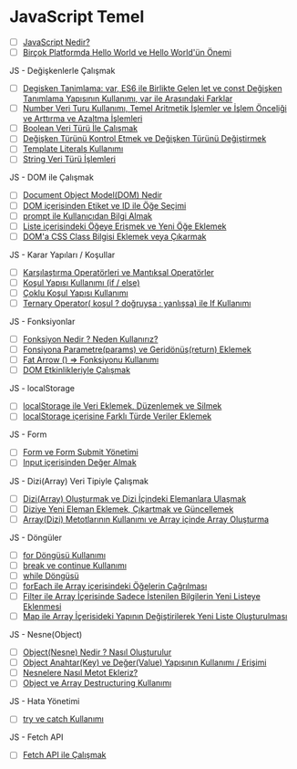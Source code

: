 # JavaScript Temel

- [ ] [JavaScript Nedir?](javascript-nedir/)
- [ ] [Birçok Platformda Hello World ve Hello World'ün Önemi](helloworld/)

JS - Değişkenlerle Çalışmak 

- [ ] [Degisken Tanimlama: var, ES6 ile Birlikte Gelen let ve const Değişken Tanımlama Yapısının Kullanımı, var ile Arasındaki Farklar](degisken-tanimlama-var-es6-ile-birlikte-gelen-let-ve-const-degisken-tanimlama-yapisinin-kullanimi-var-ile-arasindaki-farklar/)
- [ ] [Number Veri Turu Kullanımı, Temel Aritmetik İşlemler ve İşlem Önceliği ve Arttırma ve Azaltma İşlemleri](number-veri-turu-kullanimi-temel-aritmetik-i̇slemler-ve-i̇slem-onceligi-ve-arttirma-ve-azaltma-i̇slemleri/)
- [ ] [Boolean Veri Türü İle Çalışmak](boolean-veri-turu-i̇le-calismak/)
- [ ] [Değişken Türünü Kontrol Etmek ve Değişken Türünü Değiştirmek](degisken-turunu-kontrol-etmek-ve-degisken-turunu-degistirmek/)
- [ ] [Template Literals Kullanımı](template-literals-kullanimi/)
- [ ] [String Veri Türü İşlemleri](string-veri-turu-i̇slemleri/)

JS - DOM ile Çalışmak

- [ ] [Document Object Model(DOM) Nedir](document-object-model(dom)-nedir/)
- [ ] [DOM içerisinden Etiket ve ID ile Öğe Seçimi](dom-icerisinden-etiket-ve-id-ile-oge-secimi/)
- [ ] [prompt ile Kullanıcıdan Bilgi Almak](prompt-ile-kullanicidan-bilgi-almak/)
- [ ] [Liste içerisindeki Öğeye Erişmek ve Yeni Öğe Eklemek](liste-icerisindeki-ogeye-erismek-ve-yeni-oge-eklemek/)
- [ ] [DOM'a CSS Class Bilgisi Eklemek veya Çıkarmak](dom'a-css-class-bilgisi-eklemek-veya-cikarmak/)

JS - Karar Yapıları / Koşullar

- [ ] [Karşılaştırma Operatörleri ve Mantıksal Operatörler](karsilastirma-operatorleri-ve-mantiksal-operatorler/)
- [ ] [Koşul Yapısı Kullanımı (if / else)](kosul-yapisi-kullanimi-(if-else)/)
- [ ] [Çoklu Koşul Yapısı Kullanımı](coklu-kosul-yapisi-kullanimi/)
- [ ] [Ternary Operator( koşul ? doğruysa : yanlışsa) ile If Kullanımı](ternary-operator(-kosul-dogruysa-yanlissa)-ile-if-kullanimi/)

JS - Fonksiyonlar

- [ ] [Fonksiyon Nedir ? Neden Kullanırız?](fonksiyon-nedir-neden-kullaniriz/)
- [ ] [Fonsiyona Parametre(params) ve Geridönüş(return) Eklemek](fonsiyona-parametre(params)-ve-geridonus(return)-eklemek/)
- [ ] [Fat Arrow () => Fonksiyonu Kullanımı](fat-arrow-fonksiyonu-kullanimi/)
- [ ] [DOM Etkinlikleriyle Çalışmak](dom-etkinlikleriyle-calismak/)

JS - localStorage

- [ ] [localStorage ile Veri Eklemek, Düzenlemek ve Silmek](localstorage-ile-veri-eklemek-duzenlemek-ve-silmek/)
- [ ] [localStorage içerisine Farklı Türde Veriler Eklemek](localstorage-icerisine-farkli-turde-veriler-eklemek/)

JS - Form

- [ ] [Form ve Form Submit Yönetimi](form-ve-form-submit-yonetimi/)
- [ ] [Input içerisinden Değer Almak](input-icerisinden-deger-almak/)

JS - Dizi(Array) Veri Tipiyle Çalışmak

- [ ] [Dizi(Array) Oluşturmak ve Dizi İçindeki Elemanlara Ulaşmak](dizi(array)-olusturmak-ve-dizi-i̇cindeki-elemanlara-ulasmak/)
- [ ] [Diziye Yeni Eleman Eklemek, Çıkartmak ve Güncellemek](diziye-yeni-eleman-eklemek-cikartmak-ve-guncellemek/)
- [ ] [Array(Dizi) Metotlarının Kullanımı ve Array içinde Array Oluşturma](array(dizi)-metotlarinin-kullanimi-ve-array-icinde-array-olusturma/)

JS - Döngüler

- [ ] [for Döngüsü Kullanımı](for-dongusu-kullanimi/)
- [ ] [break ve continue Kullanımı](break-ve-continue-kullanimi/)
- [ ] [while Döngüsü](while-dongusu/)
- [ ] [forEach ile Array içerisindeki Öğelerin Çağrılması](foreach-ile-array-icerisindeki-ogelerin-cagrilmasi/)
- [ ] [Filter ile Array İçerisinde Sadece İstenilen Bilgilerin Yeni Listeye Eklenmesi](filter-ile-array-i̇cerisinde-sadece-i̇stenilen-bilgilerin-yeni-listeye-eklenmesi/)
- [ ] [Map ile Array İçerisideki Yapının Değiştirilerek Yeni Liste Oluşturulması](map-ile-array-i̇cerisideki-yapinin-degistirilerek-yeni-liste-olusturulmasi/)

JS - Nesne(Object)

- [ ] [Object(Nesne) Nedir ? Nasıl Oluşturulur](object(nesne)-nedir-nasil-olusturulur/)
- [ ] [Object Anahtar(Key) ve Değer(Value) Yapısının Kullanımı / Erişimi](object-anahtar(key)-ve-deger(value)-yapisinin-kullanimi-erisimi/)
- [ ] [Nesnelere Nasıl Metot Ekleriz?](nesnelere-nasil-metot-ekleriz/)
- [ ] [Object ve Array Destructuring Kullanımı](object-ve-array-destructuring-kullanimi/)

JS - Hata Yönetimi

- [ ] [try ve catch Kullanımı](try-ve-catch-kullanimi/)

JS - Fetch API

- [ ] [Fetch API ile Çalışmak](fetch-api-ile-calismak/)